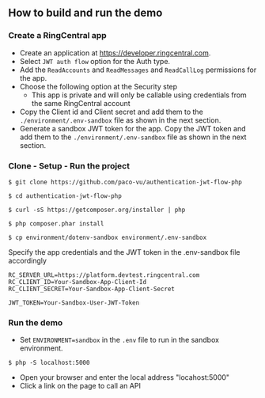 ## How to build and run the demo

### Create a RingCentral app
* Create an application at https://developer.ringcentral.com.
* Select `JWT auth flow` option for the Auth type.
* Add the `ReadAccounts` and `ReadMessages` and `ReadCallLog` permissions for the app.
* Choose the following option at the Security step
  - This app is private and will only be callable using credentials from the same RingCentral account
* Copy the Client id and Client secret and add them to the `./environment/.env-sandbox` file as shown in the next section.
* Generate a sandbox JWT token for the app. Copy the JWT token and add them to the `./environment/.env-sandbox` file as shown in the next section.

### Clone - Setup - Run the project
```
$ git clone https://github.com/paco-vu/authentication-jwt-flow-php

$ cd authentication-jwt-flow-php

$ curl -sS https://getcomposer.org/installer | php

$ php composer.phar install

$ cp environment/dotenv-sandbox environment/.env-sandbox
```

Specify the app credentials and the JWT token in the .env-sandbox file accordingly
```
RC_SERVER_URL=https://platform.devtest.ringcentral.com
RC_CLIENT_ID=Your-Sandbox-App-Client-Id
RC_CLIENT_SECRET=Your-Sandbox-App-Client-Secret

JWT_TOKEN=Your-Sandbox-User-JWT-Token
```

### Run the demo
* Set `ENVIRONMENT=sandbox` in the `.env` file to run in the sandbox environment.

```
$ php -S localhost:5000
```

* Open your browser and enter the local address "locahost:5000"
* Click a link on the page to call an API
